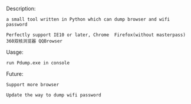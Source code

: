 Description:

	a small tool written in Python which can dump browser and wifi password

	Perfectly support IE10 or later, Chrome  Firefox(without masterpass) 360双核浏览器 QQBrowser 

Uasge:
	
	run Pdump.exe in console

Future:

	Support more browser

	Update the way to dump wifi password
